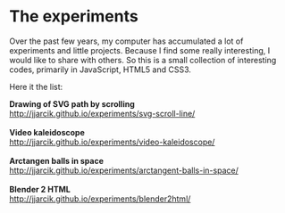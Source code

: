 # The experiments
Over the past few years, my computer has accumulated a lot of experiments and little projects. Because I find some really interesting, I would like to share with others. So this is a small collection of interesting codes, primarily in JavaScript, HTML5 and CSS3.

Here it the list:

<strong>Drawing of SVG path by scrolling</strong>
<br />
http://jjarcik.github.io/experiments/svg-scroll-line/
<br /><br />
<strong>Video kaleidoscope</strong>
<br />
http://jjarcik.github.io/experiments/video-kaleidoscope/
<br /><br />
<strong>Arctangen balls in space</strong>
<br />
http://jjarcik.github.io/experiments/arctangent-balls-in-space/
<br /><br />
<strong>Blender 2 HTML</strong>
<br />
http://jjarcik.github.io/experiments/blender2html/
